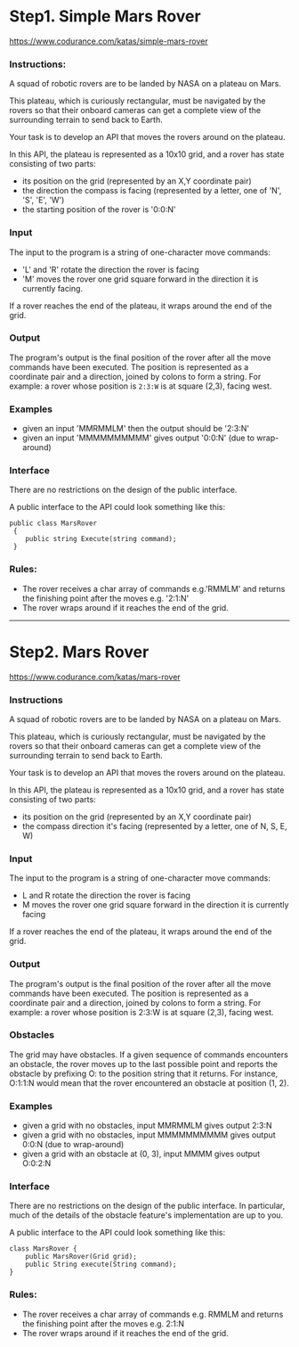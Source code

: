 # Step1. Simple Mars Rover

https://www.codurance.com/katas/simple-mars-rover


### Instructions:

A squad of robotic rovers are to be landed by NASA on a plateau on Mars.

This plateau, which is curiously rectangular, must be navigated by the rovers so that their onboard cameras can get a complete view of the surrounding terrain to send back to Earth.

Your task is to develop an API that moves the rovers around on the plateau.

In this API, the plateau is represented as a 10x10 grid, and a rover has state consisting of two parts:

- its position on the grid (represented by an X,Y coordinate pair)
- the direction the compass is facing (represented by a letter, one of  'N', 'S', 'E', 'W')
- the starting position of the rover is '0:0:N'


### Input

The input to the program is a string of one-character move commands:

- 'L' and 'R' rotate the direction the rover is facing
- 'M' moves the rover one grid square forward in the direction it is currently facing.

If a rover reaches the end of the plateau, it wraps around the end of the grid.

### Output

The program's output is the final position of the rover after all the move commands have been executed. The position is represented as a coordinate pair and a direction, joined by colons to form a string. For example: a rover whose position is `2:3:W` is at square (2,3), facing west.

### Examples
- given an input 'MMRMMLM' then the output should be '2:3:N'
- given an input 'MMMMMMMMMM' gives output '0:0:N' (due to wrap-around)


### Interface

There are no restrictions on the design of the public interface.

A public interface to the API could look something like this:
````
public class MarsRover
 {
    public string Execute(string command);
 }
````

### Rules:

- The rover receives a char array of commands e.g.'RMMLM' and returns the finishing point after the moves e.g. '2:1:N'
- The rover wraps around if it reaches the end of the grid.

----

# Step2. Mars Rover

https://www.codurance.com/katas/mars-rover


### Instructions

A squad of robotic rovers are to be landed by NASA on a plateau on Mars.

This plateau, which is curiously rectangular, must be navigated by the rovers so that their onboard cameras can get a complete view of the surrounding terrain to send back to Earth.

Your task is to develop an API that moves the rovers around on the plateau.

In this API, the plateau is represented as a 10x10 grid, and a rover has state consisting of two parts:

- its position on the grid (represented by an X,Y coordinate pair)
- the compass direction it's facing (represented by a letter, one of N, S, E, W)


### Input

The input to the program is a string of one-character move commands:

- L and R rotate the direction the rover is facing
- M moves the rover one grid square forward in the direction it is currently facing

If a rover reaches the end of the plateau, it wraps around the end of the grid.

### Output

The program's output is the final position of the rover after all the move commands have been executed. The position is represented as a coordinate pair and a direction, joined by colons to form a string. For example: a rover whose position is 2:3:W is at square (2,3), facing west.

### Obstacles
The grid may have obstacles. If a given sequence of commands encounters an obstacle, the rover moves up to the last possible point and reports the obstacle by prefixing O: to the position string that it returns. For instance, O:1:1:N would mean that the rover encountered an obstacle at position (1, 2).

### Examples
- given a grid with no obstacles, input MMRMMLM gives output 2:3:N
- given a grid with no obstacles, input MMMMMMMMMM gives output 0:0:N (due to wrap-around)
- given a grid with an obstacle at (0, 3), input MMMM gives output O:0:2:N

### Interface
There are no restrictions on the design of the public interface. In particular, much of the details of the obstacle feature's implementation are up to you.

A public interface to the API could look something like this:
````
class MarsRover {
    public MarsRover(Grid grid);
    public String execute(String command);
}
````

### Rules:

- The rover receives a char array of commands e.g. RMMLM and returns the finishing point after the moves e.g. 2:1:N
- The rover wraps around if it reaches the end of the grid.